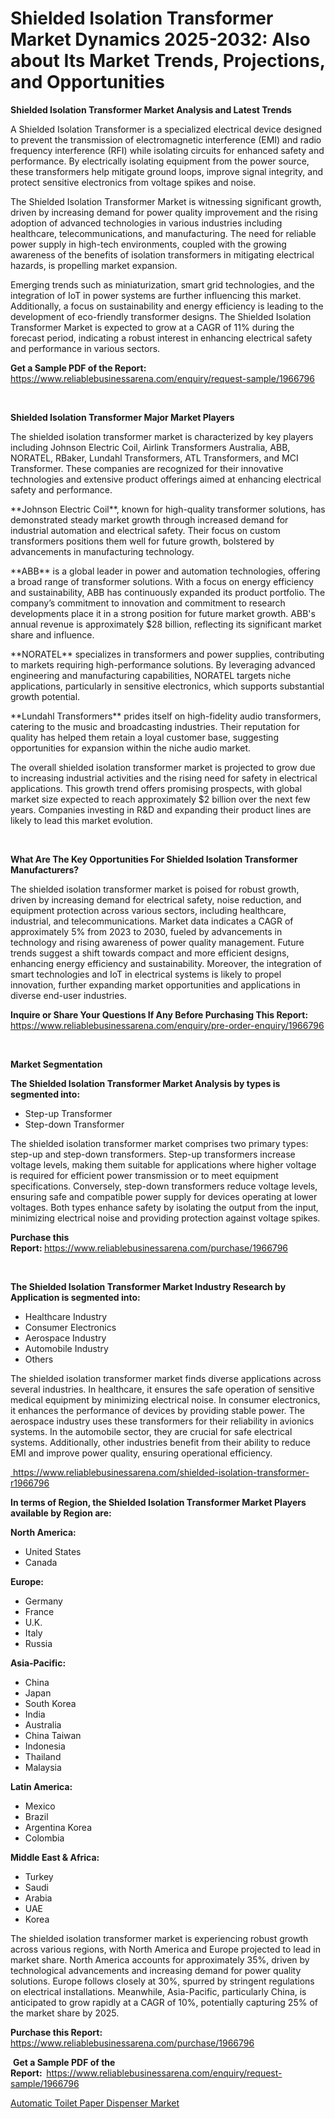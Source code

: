 <p><h1>Shielded Isolation Transformer Market Dynamics 2025-2032: Also about Its Market Trends, Projections, and Opportunities</h1></p><p><strong>Shielded Isolation Transformer Market Analysis and Latest Trends</strong></p>
<p><p>A Shielded Isolation Transformer is a specialized electrical device designed to prevent the transmission of electromagnetic interference (EMI) and radio frequency interference (RFI) while isolating circuits for enhanced safety and performance. By electrically isolating equipment from the power source, these transformers help mitigate ground loops, improve signal integrity, and protect sensitive electronics from voltage spikes and noise. </p><p>The Shielded Isolation Transformer Market is witnessing significant growth, driven by increasing demand for power quality improvement and the rising adoption of advanced technologies in various industries including healthcare, telecommunications, and manufacturing. The need for reliable power supply in high-tech environments, coupled with the growing awareness of the benefits of isolation transformers in mitigating electrical hazards, is propelling market expansion. </p><p>Emerging trends such as miniaturization, smart grid technologies, and the integration of IoT in power systems are further influencing this market. Additionally, a focus on sustainability and energy efficiency is leading to the development of eco-friendly transformer designs. The Shielded Isolation Transformer Market is expected to grow at a CAGR of 11% during the forecast period, indicating a robust interest in enhancing electrical safety and performance in various sectors.</p></p>
<p><strong>Get a Sample PDF of the Report:&nbsp;</strong> <a href="https://www.reliablebusinessarena.com/enquiry/request-sample/1966796?utm_campaign=2958&utm_medium=2&utm_source=Github&utm_content=ia&utm_term=08042025&utm_id=shielded-isolation-transformer">https://www.reliablebusinessarena.com/enquiry/request-sample/1966796</a></p>
<p>&nbsp;</p>
<p><strong>Shielded Isolation Transformer Major Market Players</strong></p>
<p><p>The shielded isolation transformer market is characterized by key players including Johnson Electric Coil, Airlink Transformers Australia, ABB, NORATEL, RBaker, Lundahl Transformers, ATL Transformers, and MCI Transformer. These companies are recognized for their innovative technologies and extensive product offerings aimed at enhancing electrical safety and performance.</p><p>**Johnson Electric Coil**, known for high-quality transformer solutions, has demonstrated steady market growth through increased demand for industrial automation and electrical safety. Their focus on custom transformers positions them well for future growth, bolstered by advancements in manufacturing technology.</p><p>**ABB** is a global leader in power and automation technologies, offering a broad range of transformer solutions. With a focus on energy efficiency and sustainability, ABB has continuously expanded its product portfolio. The company’s commitment to innovation and commitment to research developments place it in a strong position for future market growth. ABB's annual revenue is approximately $28 billion, reflecting its significant market share and influence.</p><p>**NORATEL** specializes in transformers and power supplies, contributing to markets requiring high-performance solutions. By leveraging advanced engineering and manufacturing capabilities, NORATEL targets niche applications, particularly in sensitive electronics, which supports substantial growth potential.</p><p>**Lundahl Transformers** prides itself on high-fidelity audio transformers, catering to the music and broadcasting industries. Their reputation for quality has helped them retain a loyal customer base, suggesting opportunities for expansion within the niche audio market.</p><p>The overall shielded isolation transformer market is projected to grow due to increasing industrial activities and the rising need for safety in electrical applications. This growth trend offers promising prospects, with global market size expected to reach approximately $2 billion over the next few years. Companies investing in R&D and expanding their product lines are likely to lead this market evolution.</p></p>
<p>&nbsp;</p>
<p><strong>What Are The Key Opportunities For Shielded Isolation Transformer Manufacturers?</strong></p>
<p><p>The shielded isolation transformer market is poised for robust growth, driven by increasing demand for electrical safety, noise reduction, and equipment protection across various sectors, including healthcare, industrial, and telecommunications. Market data indicates a CAGR of approximately 5% from 2023 to 2030, fueled by advancements in technology and rising awareness of power quality management. Future trends suggest a shift towards compact and more efficient designs, enhancing energy efficiency and sustainability. Moreover, the integration of smart technologies and IoT in electrical systems is likely to propel innovation, further expanding market opportunities and applications in diverse end-user industries.</p></p>
<p><strong>Inquire or Share Your Questions If Any Before Purchasing This Report:</strong> <a href="https://www.reliablebusinessarena.com/enquiry/pre-order-enquiry/1966796?utm_campaign=2958&utm_medium=2&utm_source=Github&utm_content=ia&utm_term=08042025&utm_id=shielded-isolation-transformer">https://www.reliablebusinessarena.com/enquiry/pre-order-enquiry/1966796</a></p>
<p>&nbsp;</p>
<p><strong>Market Segmentation</strong></p>
<p><strong>The Shielded Isolation Transformer Market Analysis by types is segmented into:</strong></p>
<p><ul><li>Step-up Transformer</li><li>Step-down Transformer</li></ul></p>
<p><p>The shielded isolation transformer market comprises two primary types: step-up and step-down transformers. Step-up transformers increase voltage levels, making them suitable for applications where higher voltage is required for efficient power transmission or to meet equipment specifications. Conversely, step-down transformers reduce voltage levels, ensuring safe and compatible power supply for devices operating at lower voltages. Both types enhance safety by isolating the output from the input, minimizing electrical noise and providing protection against voltage spikes.</p></p>
<p><strong>Purchase this Report:&nbsp;</strong><a href="https://www.reliablebusinessarena.com/purchase/1966796?utm_campaign=2958&utm_medium=2&utm_source=Github&utm_content=ia&utm_term=08042025&utm_id=shielded-isolation-transformer">https://www.reliablebusinessarena.com/purchase/1966796</a></p>
<p>&nbsp;</p>
<p><strong>The Shielded Isolation Transformer Market Industry Research by Application is segmented into:</strong></p>
<p><ul><li>Healthcare Industry</li><li>Consumer Electronics</li><li>Aerospace Industry</li><li>Automobile Industry</li><li>Others</li></ul></p>
<p><p>The shielded isolation transformer market finds diverse applications across several industries. In healthcare, it ensures the safe operation of sensitive medical equipment by minimizing electrical noise. In consumer electronics, it enhances the performance of devices by providing stable power. The aerospace industry uses these transformers for their reliability in avionics systems. In the automobile sector, they are crucial for safe electrical systems. Additionally, other industries benefit from their ability to reduce EMI and improve power quality, ensuring operational efficiency.</p></p>
<p><a href="https://www.reliablebusinessarena.com/shielded-isolation-transformer-r1966796?utm_campaign=2958&utm_medium=2&utm_source=Github&utm_content=ia&utm_term=08042025&utm_id=shielded-isolation-transformer">&nbsp;https://www.reliablebusinessarena.com/shielded-isolation-transformer-r1966796</a></p>
<p><strong>In terms of Region, the Shielded Isolation Transformer Market Players available by Region are:</strong></p>
<p>
    <p> <strong> North America: </strong>
        <ul>
            <li>United States</li>
            <li>Canada</li>
        </ul>
        </p> 
    <p> <strong> Europe: </strong>
        <ul>
            <li>Germany</li>
            <li>France</li>
            <li>U.K.</li>
            <li>Italy</li>
            <li>Russia</li>
        </ul>
        </p> 
    <p> <strong> Asia-Pacific: </strong>
        <ul>
            <li>China</li>
            <li>Japan</li>
            <li>South Korea</li>
            <li>India</li>
            <li>Australia</li>
            <li>China Taiwan</li>
            <li>Indonesia</li>
            <li>Thailand</li>
            <li>Malaysia</li>
        </ul>
        </p> 
    <p> <strong> Latin America: </strong>
        <ul>
            <li>Mexico</li>
            <li>Brazil</li>
            <li>Argentina Korea</li>
            <li>Colombia</li>
        </ul>
        </p> 
    <p> <strong> Middle East & Africa: </strong>
        <ul>
            <li>Turkey</li>
            <li>Saudi</li>
            <li>Arabia</li>
            <li>UAE</li>
            <li>Korea</li>
        </ul>
    </p>
    </p>
<p><p>The shielded isolation transformer market is experiencing robust growth across various regions, with North America and Europe projected to lead in market share. North America accounts for approximately 35%, driven by technological advancements and increasing demand for power quality solutions. Europe follows closely at 30%, spurred by stringent regulations on electrical installations. Meanwhile, Asia-Pacific, particularly China, is anticipated to grow rapidly at a CAGR of 10%, potentially capturing 25% of the market share by 2025.</p></p>
<p><strong>Purchase this Report: </strong><a href="https://www.reliablebusinessarena.com/purchase/1966796?utm_campaign=2958&utm_medium=2&utm_source=Github&utm_content=ia&utm_term=08042025&utm_id=shielded-isolation-transformer">https://www.reliablebusinessarena.com/purchase/1966796</a></p>
<p>&nbsp;<strong>Get a Sample PDF of the Report:&nbsp;&nbsp;</strong><a href="https://www.reliablebusinessarena.com/enquiry/request-sample/1966796?utm_campaign=2958&utm_medium=2&utm_source=Github&utm_content=ia&utm_term=08042025&utm_id=shielded-isolation-transformer">https://www.reliablebusinessarena.com/enquiry/request-sample/1966796</a></p>
<p><strong></strong></p>
<p><p><a href="https://github.com/birbamanan03/Market-Research-Report-List-1/blob/main/automatic-toilet-paper-dispenser-market.md?utm_campaign=2958&utm_medium=2&utm_source=Github&utm_content=ia&utm_term=08042025&utm_id=shielded-isolation-transformer">Automatic Toilet Paper Dispenser Market</a></p></p>